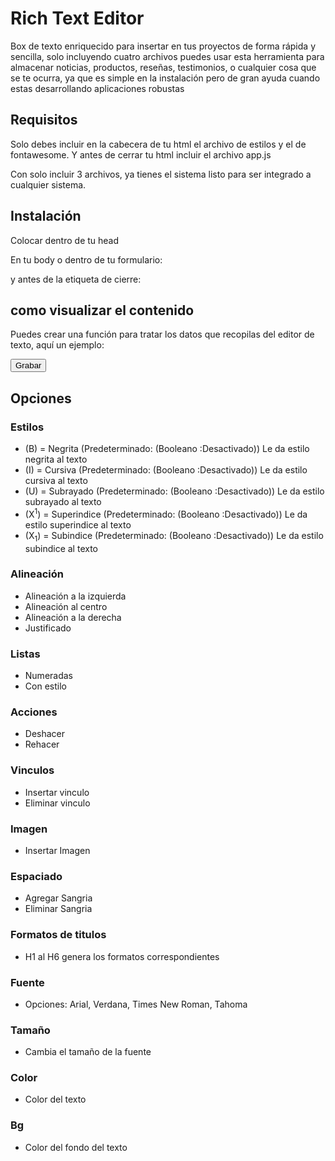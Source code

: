 # Rich Text Editor
 Box de texto enriquecido para insertar en tus proyectos de forma rápida y sencilla, solo incluyendo cuatro archivos puedes usar esta herramienta para almacenar noticias, productos, reseñas, testimonios, o cualquier cosa que se te ocurra, ya que es simple en la instalación pero de gran ayuda cuando estas desarrollando aplicaciones robustas

 ## Requisitos
 Solo debes incluir en la cabecera de tu html el archivo de estilos y el de fontawesome. Y antes de cerrar tu html incluir el archivo app.js

 Con solo incluir 3 archivos, ya tienes el sistema listo para ser integrado a cualquier sistema.


## Instalación
 Colocar dentro de tu head
    <!--estilos de fontawesome para los botones-->
    <link href="assest/fontawesome/css/fontawesome.css" rel="stylesheet">
    <link href="assest/fontawesome/css/brands.css" rel="stylesheet">
    <link href="assest/fontawesome/css/solid.css" rel="stylesheet">
    <!--estilos propios del contenedor-->
    <link rel="stylesheet" href="assest/styles/styles.css">

En tu body o dentro de tu formulario:
<div id="editor"></div>

y antes de la etiqueta de cierre:
<script src="assest/js/app.js"></script>

## como visualizar el contenido
Puedes crear una función para tratar los datos que recopilas del editor de texto, aquí un ejemplo:

<button id="enviar" class="btnenviar" onclick="grabar()">Grabar</button>

<script>
function grabar(){

const contenidodiv = document.getElementById("contenido");
const contenido = contenidodiv.innerHTML;
console.log(contenido);

}
</script>


## Opciones
### Estilos
* (B) = Negrita (Predeterminado: (Booleano :Desactivado)) Le da estilo negrita al texto
* (I) = Cursiva (Predeterminado: (Booleano :Desactivado)) Le da estilo cursiva al texto
* (U) = Subrayado (Predeterminado: (Booleano :Desactivado)) Le da estilo subrayado al texto
* (X<sup>1</sup>) = Superindice (Predeterminado: (Booleano :Desactivado)) Le da estilo superindice al texto
* (X<sub>1</sub>) = Subindice (Predeterminado: (Booleano :Desactivado)) Le da estilo subindice al texto

### Alineación
* Alineación a la izquierda
* Alineación al centro
* Alineación a la derecha
* Justificado

### Listas
* Numeradas
* Con estilo

### Acciones
* Deshacer
* Rehacer

### Vinculos
* Insertar vinculo
* Eliminar vinculo

### Imagen
* Insertar Imagen

### Espaciado
* Agregar Sangria
* Eliminar Sangria

### Formatos de titulos
* H1 al H6 genera los formatos correspondientes

### Fuente
* Opciones: Arial, Verdana, Times New Roman, Tahoma

### Tamaño
* Cambia el tamaño de la fuente

### Color 
* Color del texto

### Bg
* Color del fondo del texto



 
